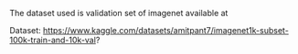 The dataset used is validation set of imagenet available at 

Dataset: https://www.kaggle.com/datasets/amitpant7/imagenet1k-subset-100k-train-and-10k-val?